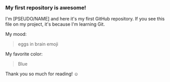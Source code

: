 ### My first repository is awesome!

I'm [PSEUDO/NAME] and here it's my first GitHub repository.
If you see this file on my project, it's because I'm learning Git.

My mood:

> eggs in brain emoji

My favorite color:

> Blue

Thank you so much for reading! ☺